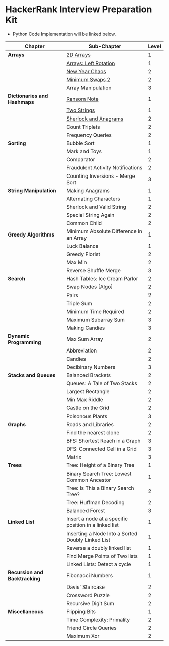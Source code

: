 
# HackerRank Interview Preparation Kit
- Python Code Implementation will be linked below.


| Chapter                        | Sub-Chapter                                           | Level |
| ------------------------------ | ----------------------------------------------------- | ----- |
| **Arrays**                     | [2D Arrays](https://github.com/chaerim-kim/HackerRank/blob/master/1.Arrays/1.12D%20Array.py) | 1 |
|                                | [Arrays: Left Rotation](https://github.com/chaerim-kim/HackerRank/blob/master/1.Arrays/1.2Left%20Rotation.py) | 1 |
|                                | [New Year Chaos](https://github.com/chaerim-kim/HackerRank/blob/master/1.Arrays/1.3NewYearChaos.py) | 2 |
|                                | [Minimum Swaps 2](https://github.com/chaerim-kim/HackerRank/blob/master/1.Arrays/1.4minimumSwaps.py) | 2 |
|                                | Array Manipulation                                    | 3 |
| **Dictionaries and Hashmaps**  | [Ransom Note](https://github.com/chaerim-kim/HackerRank/blob/master/2.Dictionaries%20and%20Hashmaps/2.1RansomNote.py)| 1 |
|                                | [Two Strings](https://github.com/chaerim-kim/HackerRank/blob/master/2.Dictionaries%20and%20Hashmaps/2.2TwoStrings.py)                                           | 1 |
|                                | [Sherlock and Anagrams](https://github.com/chaerim-kim/HackerRank/blob/master/2.Dictionaries%20and%20Hashmaps/2.3SherlockAndAnagrams.py) | 2 |
|                                | Count Triplets                                        | 2 |
|                                | Frequency Queries                                     | 2 |
| **Sorting**                    | Bubble Sort                                           | 1 |
|                                | Mark and Toys                                         | 1 |
|                                | Comparator                                            | 2 |
|                                | Fraudulent Activity Notifications                     | 2 |
|                                | Counting Inversions - Merge Sort                      | 3 |
| **String Manipulation**        | Making Anagrams                                       | 1 |
|                                | Alternating Characters                                | 1 |
|                                | Sherlock and Valid String                             | 2 |
|                                | Special String Again                                  | 2 |
|                                | Common Child                                          | 2 |
| **Greedy Algorithms**          | Minimum Absolute Difference in an Array               | 1 |
|                                | Luck Balance                                          | 1 |
|                                | Greedy Florist                                        | 2 |
|                                | Max Min                                               | 2 |
|                                | Reverse Shuffle Merge                                 | 3 |
| **Search**                     | Hash Tables: Ice Cream Parlor                         | 2 |
|                                | Swap Nodes \[Algo\]                                   | 2 |
|                                | Pairs                                                 | 2 |
|                                | Triple Sum                                            | 2 |
|                                | Minimum Time Required                                 | 2 |
|                                | Maximum Subarray Sum                                  | 3 |
|                                | Making Candies                                        | 3 |
| **Dynamic Programming**        | Max Sum Array                                         | 2 |
|                                | Abbreviation                                          | 2 |
|                                | Candies                                               | 2 |
|                                | Decibinary Numbers                                    | 3 |
| **Stacks and Queues**          | Balanced Brackets                                     | 2 |
|                                | Queues: A Tale of Two Stacks                          | 2 |
|                                | Largest Rectangle                                     | 2 |
|                                | Min Max Riddle                                        | 2 |
|                                | Castle on the Grid                                    | 2 |
|                                | Poisonous Plants                                      | 3 |
| **Graphs**                     | Roads and Libraries                                   | 2 |
|                                | Find the nearest clone                                | 2 |
|                                | BFS: Shortest Reach in a Graph                        | 3 |
|                                | DFS: Connected Cell in a Grid                         | 3 |
|                                | Matrix                                                | 3 |
| **Trees**                      | Tree: Height of a Binary Tree                         | 1 |
|                                | Binary Search Tree: Lowest Common Ancestor            | 1 |
|                                | Tree: Is This a Binary Search Tree?                   | 2 |
|                                | Tree: Huffman Decoding                                | 2 |
|                                | Balanced Forest                                       | 3 |
| **Linked List**                | Insert a node at a specific position in a linked list | 1 |
|                                | Inserting a Node Into a Sorted Doubly Linked List     | 1 |
|                                | Reverse a doubly linked list                          | 1 |
|                                | Find Merge Points of Two lists                        | 1 |
|                                | Linked Lists: Detect a cycle                          | 1 |
| **Recursion and Backtracking** | Fibonacci Numbers                                     | 1 |
|                                | Davis' Staircase                                      | 2 |
|                                | Crossword Puzzle                                      | 2 |
|                                | Recursive Digit Sum                                   | 2 |
| **Miscellaneous**              | Flipping Bits                                         | 1 |
|                                | Time Complexity: Primality                            | 2 |
|                                | Friend Circle Queries                                 | 2 |
|                                | Maximum Xor                                           | 2 |
